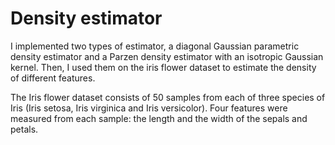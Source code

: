 # Density estimator

I implemented two types of estimator, a diagonal Gaussian parametric density estimator and a Parzen density estimator with an isotropic Gaussian kernel. Then, I used them on the iris flower dataset to estimate the density of different features.

The Iris flower dataset consists of 50 samples from each of three species of Iris (Iris setosa, Iris virginica and Iris versicolor). Four features were measured from each sample: the length and the width of the sepals and petals.
